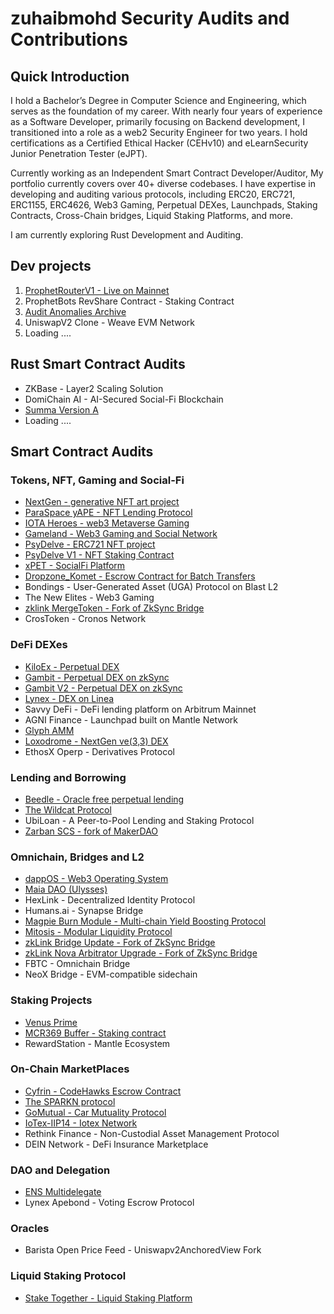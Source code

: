 # zuhaibmohd Security Audits and Contributions

## Quick Introduction

I hold a Bachelor’s Degree in Computer Science and Engineering, which serves as the foundation of my career. With nearly four years of experience as a Software Developer, primarily focusing on Backend development, I transitioned into a role as a web2 Security Engineer for two years. I hold certifications as a Certified Ethical Hacker (CEHv10) and eLearnSecurity Junior Penetration Tester (eJPT).

Currently working as an Independent Smart Contract Developer/Auditor, My portfolio currently covers over
40+ diverse codebases. I have expertise in developing and auditing various protocols, including ERC20, ERC721, ERC1155, ERC4626, Web3
Gaming, Perpetual DEXes, Launchpads, Staking Contracts, Cross-Chain bridges, Liquid Staking Platforms, and more.

I am currently exploring Rust Development and Auditing.

## Dev projects

1. [ProphetRouterV1 - Live on Mainnet](https://etherscan.io/address/0x6a153cdf5cc58f47c17d6a6b0187c25c86d1acfd)
2. ProphetBots RevShare Contract - Staking Contract
3. [Audit Anomalies Archive](https://github.com/zzzuhaibmohd/AuditAnomaliesArchive)
4. UniswapV2 Clone - Weave EVM Network
5. Loading ....

## Rust Smart Contract Audits
- ZKBase - Layer2 Scaling Solution
- DomiChain AI - AI-Secured Social-Fi Blockchain
- [Summa Version A](https://github.com/zBlock-2/audit-report/blob/main/versionA.md)
- Loading ....

## Smart Contract Audits

### Tokens, NFT, Gaming and Social-Fi
- [NextGen - generative NFT art project](https://code4rena.com/reports/2023-10-nextgen)
- [ParaSpace yAPE - NFT Lending Protocol](https://github.com/Secure3Audit/Secure3Academy/blob/main/audit_reports/ParaSpaceYAPE/ParaSpaceYAPE_final_Secure3_Audit_Report.pdf)
- [IOTA Heroes - web3 Metaverse Gaming](https://www.auditone.io/audit-report/iotaheroes)
- [Gameland - Web3 Gaming and Social Network](https://github.com/Secure3Audit/Secure3Academy/blob/main/audit_reports/Gameland/Gameland_final_Secure3_Audit_Report.pdf)
- [PsyDelve - ERC721 NFT project](https://github.com/zzzuhaibmohd/audits/blob/main/audit%20reports/Psydelve_NFT_Audit_Report.pdf)
- [PsyDelve V1 - NFT Staking Contract](https://github.com/zzzuhaibmohd/audits/blob/main/audit%20reports/Psydelve_StakingV1_Audit_Report.pdf)
- [xPET - SocialFi Platform](https://github.com/Secure3Audit/Secure3Academy/blob/main/audit_reports/xPET/xPET_final_Secure3_Audit_Report.pdf)
- [Dropzone_Komet - Escrow Contract for Batch Transfers](https://github.com/UNSNARL/audit-reports/blob/main/Dropzone_Komet_Security_Assessment.pdf)
- Bondings - User-Generated Asset (UGA) Protocol on Blast L2
- The New Elites - Web3 Gaming
- [zklink MergeToken - Fork of ZkSync Bridge](https://github.com/Secure3Audit/Secure3Academy/blob/main/audit_reports/zkLinkNova/zkLink%20Nova%20Bridge%20Update_Secure3_Audit_Report.pdf)
- CrosToken - Cronos Network

### DeFi DEXes
- [KiloEx - Perpetual DEX](https://github.com/Secure3Audit/Secure3Academy/blob/main/audit_reports/KiloEx/KiloEx_final_Secure3_Audit_Report.pdf)
- [Gambit - Perpetual DEX on zkSync](https://github.com/Secure3Audit/Secure3Academy/blob/main/audit_reports/Gambit/Gambit_final_Secure3_Audit_Report.pdf)
- [Gambit V2 - Perpetual DEX on zkSync](https://github.com/Secure3Audit/Secure3Academy/blob/main/audit_reports/Gambit/Gambit_final_Secure3_Audit_Report.pdf)
- [Lynex - DEX on Linea](https://github.com/Secure3Audit/Secure3Academy/blob/main/audit_reports/Lynex/Lynex_final_Secure3_Audit_Report.pdf)
- Savvy DeFi - DeFi lending platform on Arbitrum Mainnet
- AGNI Finance - Launchpad built on Mantle Network
- [Glyph AMM](https://github.com/Secure3Audit/Secure3Academy/blob/main/audit_reports/GlyphExchange/Glyph_Exchange_Secure3_Audit_Report.pdf)
- [Loxodrome - NextGen ve(3,3) DEX](https://github.com/Secure3Audit/Secure3Academy/blob/main/audit_reports/Loxodrome/Loxodrome_Secure3_Audit_Report.pdf)
- EthosX Operp - Derivatives Protocol

### Lending and Borrowing
- [Beedle - Oracle free perpetual lending](https://www.codehawks.com/report/clkbo1fa20009jr08nyyf9wbx)
- [The Wildcat Protocol](https://code4rena.com/reports/2023-10-wildcat)
- UbiLoan - A Peer-to-Pool Lending and Staking Protocol
- [Zarban SCS - fork of MakerDAO](https://www.auditone.io/audit-report/zarban)

### Omnichain, Bridges and L2 
- [dappOS - Web3 Operating System](https://github.com/Secure3Audit/Secure3Academy/blob/main/audit_reports/dappOS/DapposP2_final_Secure3_Audit_Report.pdf)
- [Maia DAO (Ulysses)](https://code4rena.com/reports/2023-09-maia)
- HexLink - Decentralized Identity Protocol
- Humans.ai - Synapse Bridge
- [Magpie Burn Module - Multi-chain Yield Boosting Protocol](https://github.com/Secure3Audit/Secure3Academy/blob/main/audit_reports/MagpieBurn/MagpieBurn_final_Secure3_Audit_Report.pdf)
- [Mitosis - Modular Liquidity Protocol](https://github.com/Secure3Audit/Secure3Academy/blob/main/audit_reports/Mitosis/Mitosis_Secure3_Audit_Report.pdf)
- [zkLink Bridge Update - Fork of ZkSync Bridge](https://github.com/Secure3Audit/Secure3Academy/blob/main/audit_reports/zkLinkNova/zkLink%20Nova%20Bridge%20Update_Secure3_Audit_Report.pdf)
- [zkLink Nova Arbitrator Upgrade - Fork of ZkSync Bridge](https://github.com/Secure3Audit/Secure3Academy/blob/main/audit_reports/zkLinkNovaArbitrator/zkLink%20Nova%20Arbitrator%20Upgrade_Secure3_Audit_Report.pdf)
- FBTC - Omnichain Bridge
- NeoX Bridge - EVM-compatible sidechain 

### Staking Projects
- [Venus Prime](https://code4rena.com/reports/2023-09-venus)
- [MCR369 Buffer - Staking contract](https://github.com/zzzuhaibmohd/audits/blob/main/audit%20reports/MCR369_Buffet_Audit_Report.pdf)
- RewardStation - Mantle Ecosystem 

### On-Chain MarketPlaces
- [Cyfrin - CodeHawks Escrow Contract](https://www.codehawks.com/report/cljyfxlc40003jq082s0wemya)
- [The SPARKN protocol](https://www.codehawks.com/report/cllcnja1h0001lc08z7w0orxx)
- [GoMutual - Car Mutuality Protocol](https://github.com/Secure3Audit/Secure3Academy/blob/main/audit_reports/GoMutual/GoMutual_final_Secure3_Audit_Report.pdf
)
- [IoTex-IIP14 - Iotex Network](https://github.com/Secure3Audit/Secure3Academy/blob/main/audit_reports/IoTex-IIP14/IoTex_final_Secure3_Audit_Report.pdf)
- Rethink Finance - Non-Custodial Asset Management Protocol
- DEIN Network - DeFi Insurance Marketplace

### DAO and Delegation
- [ENS Multidelegate](https://code4rena.com/reports/2023-10-ens)
- Lynex Apebond - Voting Escrow Protocol

### Oracles
- Barista Open Price Feed - Uniswapv2AnchoredView Fork

### Liquid Staking Protocol
- [Stake Together - Liquid Staking Platform](https://github.com/sensesecurity/reporter/blob/main/output/StakeTogether_20231130160542.md) 
